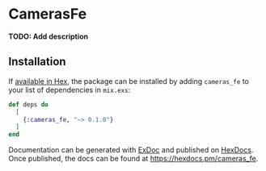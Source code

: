 # CamerasFe

**TODO: Add description**

## Installation

If [available in Hex](https://hex.pm/docs/publish), the package can be installed
by adding `cameras_fe` to your list of dependencies in `mix.exs`:

```elixir
def deps do
  [
    {:cameras_fe, "~> 0.1.0"}
  ]
end
```

Documentation can be generated with [ExDoc](https://github.com/elixir-lang/ex_doc)
and published on [HexDocs](https://hexdocs.pm). Once published, the docs can
be found at <https://hexdocs.pm/cameras_fe>.

